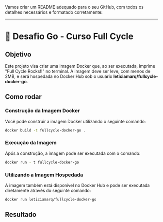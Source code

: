 Vamos criar um README adequado para o seu GitHub, com todos os detalhes necessários e formatado corretamente:

---

# 🐳 Desafio Go - Curso Full Cycle

## Objetivo

Este projeto visa criar uma imagem Docker que, ao ser executada, imprime "Full Cycle Rocks!!" no terminal. A imagem deve ser leve, com menos de 2MB, e será hospedada no Docker Hub sob o usuário **leticiamarq/fullcycle-docker-go**.

## Como rodar

### Construção da Imagem Docker

Você pode construir a imagem Docker utilizando o seguinte comando:

```sh
docker build -t fullcycle-docker-go .
```

### Execução da Imagem

Após a construção, a imagem pode ser executada com o comando:

```sh
docker run - t fullcycle-docker-go
```

### Utilizando a Imagem Hospedada

A imagem também está disponível no Docker Hub e pode ser executada diretamente através do seguinte comando:

```sh
docker run leticiamarq/fullcycle-docker-go
```

## Resultado